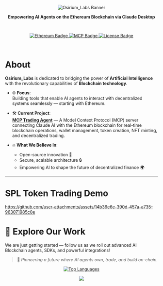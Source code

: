 <p align="center">
  <img src="https://capsule-render.vercel.app/api?type=waving&color=000000&height=200&section=header&text=Osirium_Labs&fontSize=60&fontAlignY=35&animation=fadeIn&fontColor=ffffff" alt="Osirium_Labs Banner"/>
</p>

<p align="center">
  <b> Empowering AI Agents on the Ethereum Blockchain via Claude Desktop </b>
</p>

<br>

<p align="center">
  <a href="https://github.com/Osirium_Labs">
    <img src="https://img.shields.io/badge/Blockchain-Ethereum-14f195?style=for-the-badge&logo=Ethereum&logoColor=white" alt="Ethereum Badge"/>
    <img src="https://img.shields.io/badge/AI-Model%20Context%20Protocol-blueviolet?style=for-the-badge&logo=openai&logoColor=white" alt="MCP Badge"/>
    <img src="https://img.shields.io/badge/License-ISC-9cf?style=for-the-badge" alt="License Badge"/>
  </a>
</p>

<br>

# About

**Osirium_Labs** is dedicated to bridging the power of **Artificial Intelligence** with the revolutionary capabilities of **Blockchain technology**.

- 🌐 **Focus**:  
  Building tools that enable AI agents to interact with decentralized systems seamlessly — starting with Ethereum.

- 🛠️ **Current Project**:  
  [**MCP Trading Agent**](https://github.com/Osirium_Labs/mcpsol) — A Model Context Protocol (MCP) server connecting Claude AI with the Ethereum blockchain for real-time blockchain operations, wallet management, token creation, NFT minting, and decentralized trading.

- 🔥 **What We Believe In**:  
  - Open-source innovation 🤝  
  - Secure, scalable architecture 🔒  
  - Empowering AI to shape the future of decentralized finance 🌍  

---
# SPL Token Trading Demo<div align="center">
https://github.com/user-attachments/assets/14b36e6e-390d-457a-a735-963071985c0e


# 🌟 Explore Our Work

We are just getting started — follow us as we roll out advanced AI Blockchain agents, SDKs, and powerful integrations!

> 🧠 *Pioneering a future where AI agents own, trade, and build on-chain.*



<p align="center">
  <a href="https://github.com/Osirium_Labs">
    <img src="https://github-readme-stats.vercel.app/api/top-langs/?username=Osirium_Labs&layout=donut&theme=radical&hide_border=true" alt="Top Languages"/>
  </a>
</p>


<p align="center">
  <img src="https://capsule-render.vercel.app/api?type=waving&color=f97e60&height=150&section=footer"/>
</p>
